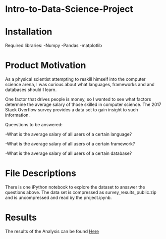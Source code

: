 # Intro-to-Data-Science-Project

# Installation
Required libraries:
-Numpy
-Pandas
-matplotlib

# Product Motivation
As a physical scientist attempting to reskill himself into the computer science arena, I was curious about what languages, frameworks and and databases should I learn.

One factor that drives people is money, so I wanted to see what factors determine the average salary of those skilled in computer science. The 2017 Stack Overflow survey provides a data set to gain insight to such information.

Queestions to be answered:

-What is the average salary of all users of a certain language?

-What is the average salary of all users of a certain framework?

-What is the average salary of all users of a certain database?

# File Descriptions
There is one iPython notebook to explore the dataset to ansswer the questions above.  The data set is compressed as survey_results_public.zip and is uncompressed and read by the project.ipynb.

# Results
The results of the Analysis can be found [Here]([https://www.google.com](https://medium.com/@holtbui/how-to-start-out-with-the-highest-salary-628f59e73100)https://medium.com/@holtbui/how-to-start-out-with-the-highest-salary-628f59e73100)
